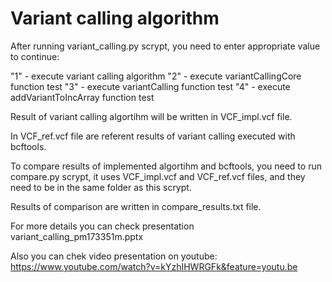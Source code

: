 # Variant calling algorithm

After running variant_calling.py scrypt, you need to enter appropriate value to continue:

"1" - execute variant calling algorithm
"2" - execute variantCallingCore function test
"3" - execute variantCalling function test
"4" - execute addVariantToIncArray function test

Result of variant calling algortihm will be written in VCF_impl.vcf file.

In VCF_ref.vcf file are referent results of variant calling executed with bcftools.

To compare results of implemented algortihm and bcftools, you need to run compare.py scrypt, 
it uses VCF_impl.vcf and VCF_ref.vcf files, and they need to be in the same folder as this scrypt.

Results of comparison are written in compare_results.txt file.

For more details you can check presentation variant_calling_pm173351m.pptx

Also you can chek video presentation on youtube:
https://www.youtube.com/watch?v=kYzhIHWRGFk&feature=youtu.be
